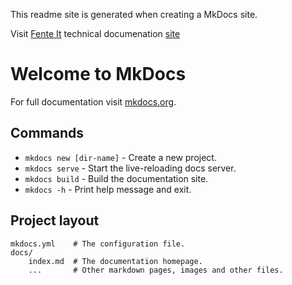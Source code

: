 This readme site is generated when creating a MkDocs site. 

Visit [Fente It](https://fenteit.no) technical documenation [site](https://fente-it.github.io/fente-tech/)

# Welcome to MkDocs
For full documentation visit [mkdocs.org](https://www.mkdocs.org).

## Commands

* `mkdocs new [dir-name]` - Create a new project.
* `mkdocs serve` - Start the live-reloading docs server.
* `mkdocs build` - Build the documentation site.
* `mkdocs -h` - Print help message and exit.

## Project layout

    mkdocs.yml    # The configuration file.
    docs/
        index.md  # The documentation homepage.
        ...       # Other markdown pages, images and other files.


